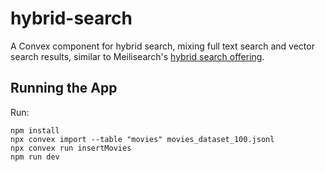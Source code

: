 # hybrid-search

A Convex component for hybrid search, mixing full text search and vector search results, similar to Meilisearch's [hybrid search offering](https://www.meilisearch.com/solutions/hybrid-search).


## Running the App

Run:

```
npm install
npx convex import --table "movies" movies_dataset_100.jsonl
npx convex run insertMovies
npm run dev
```
